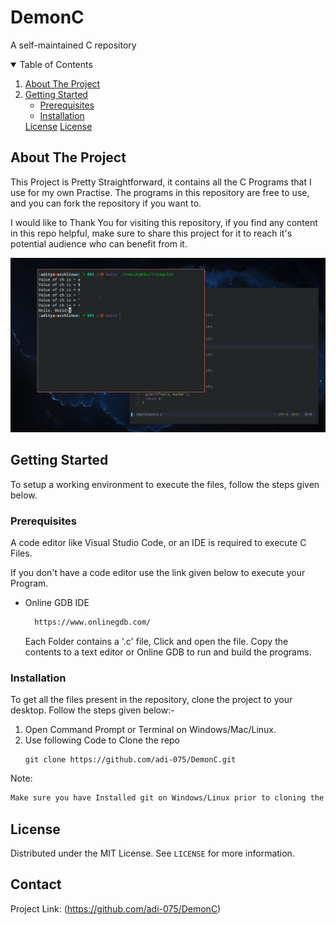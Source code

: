 # DemonC
A self-maintained C repository

<!-- TABLE OF CONTENTS -->
<details open="open">
  <summary>Table of Contents</summary>
  <ol>
    <li>
      <a href="#about-the-project">About The Project</a>
    </li>
    <li>
      <a href="#getting-started">Getting Started</a>
      <ul>
        <li><a href="#prerequisites">Prerequisites</a></li>
        <li><a href="#installation">Installation</a></li>
      </ul>
      <a href="#License">License</a>
      <a href="#Contact">License</a>
    </li>
  </ol>
</details>



<!-- ABOUT THE PROJECT -->
## About The Project
This Project is Pretty Straightforward, it contains all the C Programs that I use for my own Practise. The programs in this repository are free to use, and you can fork the repository if you want to.

I would like to Thank You for visiting this repository, if you find any content in this repo helpful, make sure to share this project for it to reach it's potential audience who can benefit from it. 

![img](https://raw.githubusercontent.com/adi-075/DemonC/master/pictures/01.jpg)

<!-- GETTING STARTED -->
## Getting Started

To setup a working environment to execute the files, follow the steps given below.

### Prerequisites

A code editor like Visual Studio Code, or an IDE is required to execute C Files. 

If you don't have a code editor use the link given below to execute your Program.

* Online GDB IDE
  ```sh
    https://www.onlinegdb.com/
  ```
  Each Folder contains a '.c' file, Click and open the file. Copy the contents to a text editor or Online GDB to run and build the programs.
### Installation

To get all the files present in the repository, clone the project to your desktop.
Follow the steps given below:-
1. Open Command Prompt or Terminal on Windows/Mac/Linux.
2. Use following Code to Clone the repo
   ```
   git clone https://github.com/adi-075/DemonC.git
   ```

Note:
  ```sh
  Make sure you have Installed git on Windows/Linux prior to cloning the repo. Mac comes with Git built-in.
  ```

<!-- LICENSE -->
## License

Distributed under the MIT License. See `LICENSE` for more information.



<!-- CONTACT -->
## Contact
Project Link: (https://github.com/adi-075/DemonC)





